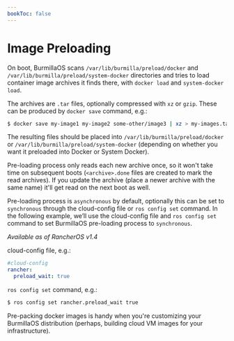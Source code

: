 ```yaml
---
bookToc: false
---
```

# Image Preloading

On boot, BurmillaOS scans `/var/lib/burmilla/preload/docker` and `/var/lib/burmilla/preload/system-docker` directories and tries to load container image archives it finds there, with `docker load` and `system-docker load`.

The archives are `.tar` files, optionally compressed with `xz` or `gzip`. These can be produced by `docker save` command, e.g.:

```bash
$ docker save my-image1 my-image2 some-other/image3 | xz > my-images.tar.xz
```

The resulting files should be placed into `/var/lib/burmilla/preload/docker` or `/var/lib/burmilla/preload/system-docker` (depending on whether you want it preloaded into Docker or System Docker).

Pre-loading process only reads each new archive once, so it won't take time on subsequent boots (`<archive>.done` files are created to mark the read archives). If you update the archive (place a newer archive with the same name) it'll get read on the next boot as well.

Pre-loading process is `asynchronous` by default, optionally this can be set to `synchronous` through the cloud-config file or `ros config set` command. In the following example, we’ll use the cloud-config file and `ros config set` command to set BurmillaOS pre-loading process to `synchronous`.

_Available as of RancherOS v1.4_

cloud-config file, e.g.:
```yaml
#cloud-config
rancher:
  preload_wait: true
```

`ros config set` command, e.g.:
```bash
$ ros config set rancher.preload_wait true
```

Pre-packing docker images is handy when you're customizing your BurmillaOS distribution (perhaps, building cloud VM images for your infrastructure).
